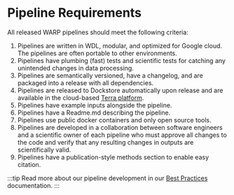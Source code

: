 # Pipeline Requirements

All released WARP pipelines should meet the following criteria:

1. Pipelines are written in WDL, modular, and optimized for Google cloud. The pipelines are often portable to other environments.
2. Pipelines have plumbing (fast) tests and scientific tests for catching any unintended changes in data processing.
3. Pipelines are semantically versioned, have a changelog, and are packaged into a release with all dependencies.
4. Pipelines are released to Dockstore automatically upon release and are available in the cloud-based [Terra platform](https://app.terra.bio/).
5. Pipelines have example inputs alongside the pipeline.
6. Pipelines have a Readme.md describing the pipeline.
7. Pipelines use public docker containers and only open source tools.
8. Pipelines are developed in a collaboration between software engineers and a scientific owner of each pipeline who must approve all changes to the code and verify that any resulting changes in outputs are scientifically valid.
9. Pipelines have a publication-style methods section to enable easy citation.

:::tip
Read more about our pipeline development in our [Best Practices](./BestPractices.md) documentation.
:::
